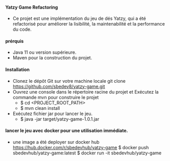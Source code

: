 #### Yatzy Game Refactoring
- Ce projet est une implémentation du jeu de dés Yatzy, qui a été refactorisé pour améliorer la lisibilité, la maintenabilité et la performance du code.

#### prérquis
- Java 11 ou version supérieure.
- Maven pour la construction du projet.

#### Installation
- Clonez le dépôt Git sur votre machine locale git clone https://github.com/sbedev8/yatzy-game.git
- Ouvrez une console dans le répertoire racine du projet et Exécutez la commande mvn pour construire le projet
    - $ cd <PROJECT_ROOT_PATH>
    - $ mvn clean install
- Exécutez fichier jar pour lancer le jeu.
    - $ java -jar target/yatzy-game-1.0.1.jar

#### lancer le jeu avec docker pour une utilisation immédiate.
- une image a été deployer sur docker hub https://hub.docker.com/r/sbedevhub/yatzy-game
  $ docker push sbedevhub/yatzy-game:latest
  $ docker run -it sbedevhub/yatzy-game